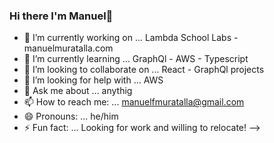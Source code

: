 ### Hi there I'm Manuel👋
- 🔭 I’m currently working on ...
Lambda School Labs - manuelmuratalla.com
- 🌱 I’m currently learning ...
GraphQl - AWS - Typescript
- 👯 I’m looking to collaborate on ...
React - GraphQl projects
- 🤔 I’m looking for help with ...
AWS
- 💬 Ask me about ... anythig
- 📫 How to reach me: ... manuelfmuratalla@gmail.com
- 😄 Pronouns: ... he/him
- ⚡ Fun fact: ...
Looking for work and willing to relocate!
-->
